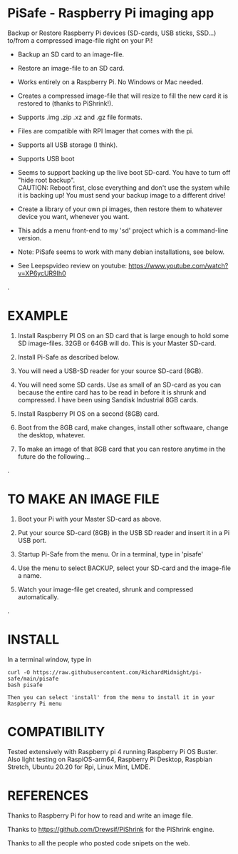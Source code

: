 # PiSafe  -  Raspberry Pi imaging app

Backup or Restore Raspberry Pi devices (SD-cards, USB sticks, SSD...) to/from a compressed image-file right on your Pi!

 - Backup an SD card to an image-file.

 - Restore an image-file to an SD card.

 - Works entirely on a Raspberry Pi.  No Windows or Mac needed. 
 
 - Creates a compressed image-file that will resize to fill the new card it is restored to (thanks to PiShrink!).
 
 - Supports .img .zip .xz and .gz file formats.

 - Files are compatible with RPI Imager that comes with the pi.
 
 - Supports all USB storage (I think).
 
 - Supports USB boot 
 
 - Seems to support backing up the live boot SD-card.  You have to turn off "hide root backup".  
    CAUTION: Reboot first, close everything and don't use the system while it is backing up!  You must send your backup image to a different drive!

 - Create a library of your own pi images, then restore them to whatever device you want, whenever you want.  
 
 - This adds a menu front-end to my 'sd' project which is a command-line version.

 - Note: PiSafe seems to work with many debian installations, see below.   

 - See Leepspvideo review on youtube:  https://www.youtube.com/watch?v=XP6ycUR9Ih0
 
 .
 
# EXAMPLE
 
   1) Install Raspberry PI OS on an SD card that is large enough to hold some SD image-files.  32GB or 64GB will do.  This is your Master SD-card.
   
   2) Install Pi-Safe as described below.
   
   3) You will need a USB-SD reader for your source SD-card (8GB).
   
   4) You will need some SD cards.  Use as small of an SD-card as you can because the entire card has to be read in before it is shrunk and compressed.  I have been using Sandisk Industrial 8GB cards.

   5) Install Raspberry PI OS on a second (8GB) card.

   6) Boot from the 8GB card, make changes, install other softwaare, change the desktop, whatever.

   7) To make an image of that 8GB card that you can restore anytime in the future do the following...
   
.   

   
# TO MAKE AN IMAGE FILE  
   
   1) Boot your Pi with your Master SD-card as above.
   
   2) Put your source SD-card (8GB) in the USB SD reader and insert it in a Pi USB port.
   
   3) Startup Pi-Safe from the menu.  Or in a terminal, type in 'pisafe'
        
   4) Use the menu to select BACKUP, select your SD-card and the image-file a name.
   
   5) Watch your image-file get created, shrunk and compressed automatically.
    
 .
   

# INSTALL

In a terminal window, type in

      
    curl -O https://raw.githubusercontent.com/RichardMidnight/pi-safe/main/pisafe
    bash pisafe
    
    Then you can select 'install' from the menu to install it in your Raspberry Pi menu
    
   
   
# COMPATIBILITY   
Tested extensively with Raspberry pi 4 running Raspberry Pi OS Buster.
Also light testing on RaspiOS-arm64, Raspberry Pi Desktop, Raspbian Stretch, Ubuntu 20.20 for Rpi, Linux Mint, LMDE.
 
   
   
 # REFERENCES
 
Thanks to Raspberry Pi for how to read and write an image file.

Thanks to https://github.com/Drewsif/PiShrink for the PiShrink engine.

Thanks to all the people who posted code snipets on the web.

    
